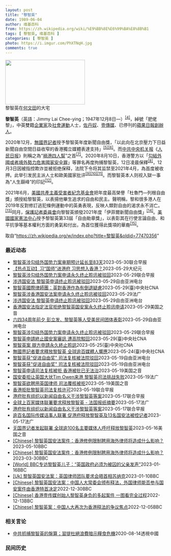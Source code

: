 ```yaml
---
layout: post
title: "黎智英"
date: 1989-06-04
author: 维基百科
from: https://zh.wikipedia.org/wiki/%E9%BB%8E%E6%99%BA%E8%8B%B1
tags: [ 黎智英, 维基百科 ]
categories: [ 黎智英 ]
photo: https://i.imgur.com/PhXTNqH.jpg
comments: true
---
```

<div class="mw-parser-output"><div id="noteTA-97071178" class="noteTA"><div class="noteTA-group"><div data-noteta-group-source="module" data-noteta-group="IT"></div></div><div class="noteTA-local"><div data-noteta-code="zh:巧克力; zh-tw:巧克力; zh-hk:朱古力; zh-cn:巧克力;"></div><div data-noteta-code="zh-tw:黑道; zh-hk:黑社會; zh-cn:黑社会;"></div><div data-noteta-code="zh-tw:飯店; zh-hk:酒店; zh-cn:饭店;"></div><div data-noteta-code="zh-tw:伍佛維茲; zh-hk:沃夫維茲 ;zh-cn:沃尔福威茨;"></div></div></div>

<div class="thumb tright"><div class="thumbinner" style="width:252px;"><a href="/wiki/File:Jimmy_Lai_Chee-ying_home_in_Ho_Man_Tin_20200418.png" class="image"><img src="//upload.wikimedia.org/wikipedia/commons/thumb/9/9f/Jimmy_Lai_Chee-ying_home_in_Ho_Man_Tin_20200418.png/250px-Jimmy_Lai_Chee-ying_home_in_Ho_Man_Tin_20200418.png" decoding="async" width="250" height="140" class="thumbimage" srcset="//upload.wikimedia.org/wikipedia/commons/thumb/9/9f/Jimmy_Lai_Chee-ying_home_in_Ho_Man_Tin_20200418.png/375px-Jimmy_Lai_Chee-ying_home_in_Ho_Man_Tin_20200418.png 1.5x, //upload.wikimedia.org/wikipedia/commons/thumb/9/9f/Jimmy_Lai_Chee-ying_home_in_Ho_Man_Tin_20200418.png/500px-Jimmy_Lai_Chee-ying_home_in_Ho_Man_Tin_20200418.png 2x" data-file-width="861" data-file-height="481"></a>  <div class="thumbcaption"><div class="magnify"><a href="/wiki/File:Jimmy_Lai_Chee-ying_home_in_Ho_Man_Tin_20200418.png" class="internal" title="放大"></a></div>黎智英在<a href="/wiki/%E4%BD%95%E6%96%87%E7%94%B0" title="何文田">何文田</a>的大宅</div></div></div>
<p><b>黎智英</b>（英語：<span lang="en">Jimmy Lai Chee-ying</span>；1947年12月8日<span class="useeditintro" title="Template:BLP editintro">—</span>）<sup id="cite_ref-7" class="reference"><a href="#cite_note-7">[4]</a></sup>，綽號「肥佬黎」，中英雙籍<a href="/wiki/%E4%BC%81%E4%B8%9A%E5%AE%B6" title="企业家">企業家</a>及<a href="/wiki/%E7%A4%BE%E6%9C%83%E9%81%8B%E5%8B%95" title="社會運動">社會運動</a>人士，<a href="/wiki/%E4%BD%90%E4%B8%B9%E5%A5%B4" title="佐丹奴">佐丹奴</a>、<a href="/wiki/%E5%A3%B9%E5%82%B3%E5%AA%92" title="壹傳媒">壹傳媒</a>、已停刊的<a href="/wiki/%E8%98%8B%E6%9E%9C%E6%97%A5%E5%A0%B1_(%E9%A6%99%E6%B8%AF)" title="蘋果日報 (香港)">蘋果日報</a><a href="/wiki/%E5%89%B5%E8%BE%A6%E4%BA%BA" class="mw-redirect" title="創辦人">創辦人</a>。
</p><p>2020年12月，<a href="/wiki/%E7%84%A1%E5%9C%8B%E7%95%8C%E8%A8%98%E8%80%85" class="mw-redirect" title="無國界記者">無國界記者</a>授予黎智英年度新聞自由獎，「以此向在北京壓力下日益新聞自由空間日益收窄的香港獨立媒體表達支持」<sup id="cite_ref-8" class="reference"><a href="#cite_note-8">[5]</a></sup><sup id="cite_ref-9" class="reference"><a href="#cite_note-9">[6]</a></sup>。而<a href="/wiki/%E4%B8%AD%E5%85%B1%E4%B8%AD%E5%A4%AE%E6%9C%BA%E5%85%B3%E6%8A%A5" title="中共中央机关报">中共中央机关报</a>《<a href="/wiki/%E4%BA%BA%E6%B0%91%E6%97%A5%E6%8A%A5" title="人民日报">人民日报</a>》則稱之為“<a href="/wiki/%E7%A5%B8%E6%B8%AF%E5%9B%9B%E4%BA%BA%E5%B8%AE" title="祸港四人帮">禍港四人幫</a>”之首<sup id="cite_ref-王平2019_10-0" class="reference"><a href="#cite_note-王平2019-10">[7]</a></sup>。2020年8月10日，香港警方以「<a href="/wiki/%E4%B8%AD%E8%8F%AF%E4%BA%BA%E6%B0%91%E5%85%B1%E5%92%8C%E5%9C%8B%E9%A6%99%E6%B8%AF%E7%89%B9%E5%88%A5%E8%A1%8C%E6%94%BF%E5%8D%80%E7%B6%AD%E8%AD%B7%E5%9C%8B%E5%AE%B6%E5%AE%89%E5%85%A8%E6%B3%95" title="中華人民共和國香港特別行政區維護國家安全法">勾結外國或者境外勢力危害國家安全罪</a>」等罪名再度拘捕黎智英，12日凌晨保釋<sup id="cite_ref-auto_11-0" class="reference"><a href="#cite_note-auto-11">[8]</a></sup>，12月3日因被指控欺诈並被拒绝保释，法院下令将其监禁至2021年4月，為首度被收押。此举引发民主派人士和歐美國家批评<sup id="cite_ref-12" class="reference"><a href="#cite_note-12">[9]</a></sup><sup id="cite_ref-13" class="reference"><a href="#cite_note-13">[10]</a></sup><sup id="cite_ref-over100_14-0" class="reference"><a href="#cite_note-over100-14">[11]</a></sup>。而黎智英本人则视入獄一事為“人生巔峰”的印記<sup id="cite_ref-15" class="reference"><a href="#cite_note-15">[12]</a></sup>。
</p><p>2021年6月，<a href="/wiki/%E5%85%B1%E7%94%A2%E4%B8%BB%E7%BE%A9%E5%8F%97%E9%9B%A3%E8%80%85%E7%B4%80%E5%BF%B5%E5%9F%BA%E9%87%91%E6%9C%83" title="共產主義受難者紀念基金會">美國共產主義受害者紀念基金會</a>把年度最高榮譽「杜魯門—列根自由獎」頒授給黎智英，以表揚他畢生追求的自由和民主。聲明稱，黎和很多港人在2019年反對修訂逃犯條例運動中的英勇表現，反映人類對自由的渴求永不消亡。<sup id="cite_ref-16" class="reference"><a href="#cite_note-16">[13]</a></sup>同月，<a href="/wiki/%E4%BF%9D%E8%AD%B7%E8%A8%98%E8%80%85%E5%A7%94%E5%93%A1%E6%9C%83" title="保護記者委員會">保護記者委員會</a>向黎智英頒發2021年度「伊菲爾新聞自由獎」<sup id="cite_ref-17" class="reference"><a href="#cite_note-17">[14]</a></sup>。<a href="/wiki/%E5%9C%8B%E5%AE%B6%E6%86%B2%E6%B3%95%E4%B8%AD%E5%BF%83" title="國家憲法中心">美國國家憲法中心</a>授予黎智英第33屆「自由勛章獎」，以表彰其在行使言論自由、和平抗爭等基本權利方面的勇氣和付出，為首位獲得此獎項的華裔<sup id="cite_ref-18" class="reference"><a href="#cite_note-18">[15]</a></sup>。
</p>
</div><!--esi <esi:include src="/esitest-fa8a495983347898/content" /> --><noscript><img src="//zh.wikipedia.org/wiki/Special:CentralAutoLogin/start?type=1x1" alt="" title="" width="1" height="1" style="border: none; position: absolute;"></noscript>
<div class="printfooter" data-nosnippet="">取自“<a dir="ltr" href="https://zh.wikipedia.org/w/index.php?title=黎智英&amp;oldid=77470356">https://zh.wikipedia.org/w/index.php?title=黎智英&amp;oldid=77470356</a>”</div><div id="recent-news"><h3>最近动态</h3><ul><li><a href="https://nodebe4.github.io/waimei/2023-05-30/%E9%BB%8E%E6%99%BA%E8%8B%B1%E6%B6%89%E5%8B%BE%E7%BB%93%E5%A4%96%E5%9B%BD%E5%8A%BF%E5%8A%9B%E6%A1%88%E5%AE%A1%E6%9C%9F%E9%A2%84%E8%AE%A1%E5%BB%B6%E9%95%BF%E8%87%B383%E5%A4%A9" title="黎智英涉勾结外国势力案审期预计延长至83天—— 香港壹传媒创办人黎智英涉嫌串谋勾结外国势力案星期二（5月30日）在高等法院进行案件管理聆讯。此案9月25日开审，审期原本预计40天，各方经商讨后预...">黎智英涉勾结外国势力案审期预计延长至83天</a><time>2023-05-30</time><a class="tag">联合早报</a></li>
<li><a href="https://nodebe4.github.io/waimei/2023-05-29/%E7%83%AD%E7%82%B9%E4%BA%92%E5%8A%A8-%E4%B9%A0-%E5%9B%BD%E5%B8%88-%E8%BF%9B%E6%B8%AF%E5%BA%9C-%E4%B9%A0%E6%80%9D%E6%83%B3%E5%85%A5%E9%A6%99%E6%B8%AF" title="【热点互动】习“国师”进港府 习思想入香港？—— 【大纪元2023年05月30日讯】习近平“国师”进港府，“习思想”入侵香港？香港公民党自行解散，中共会善罢甘休？黎智英质疑司法存不公，国安法官驳...">【热点互动】习“国师”进港府 习思想入香港？</a><time>2023-05-29</time><a class="tag">大纪元</a></li>
<li><a href="https://nodebe4.github.io/waimei/2023-05-29/%E9%BB%8E%E6%99%BA%E8%8B%B1%E6%B6%89%E5%8B%BE%E7%BB%93%E5%A4%96%E5%9B%BD%E5%8A%BF%E5%8A%9B%E6%A1%88%E7%94%B3%E8%AF%B7%E6%B0%B8%E4%B9%85%E7%BB%88%E6%AD%A2%E8%81%86%E8%AE%AF%E8%A2%AB%E9%A9%B3%E5%9B%9E" title="黎智英涉勾结外国势力案申请永久终止聆讯被驳回—— 香港壹传媒创办人黎智英涉嫌串谋勾结外国势力案件将于9月开审，辩方早前申请永久终止聆讯。三名《香港国安法》指定法官星期一（5月29日）颁布书面判词...">黎智英涉勾结外国势力案申请永久终止聆讯被驳回</a><time>2023-05-29</time><a class="tag">联合早报</a></li>
<li><a href="https://nodebe4.github.io/waimei/2023-05-29/%E6%B6%89%E8%BF%9D%E5%9B%BD%E5%AE%89%E6%B3%95-%E9%BB%8E%E6%99%BA%E8%8B%B1%E7%94%B3%E8%AF%B7%E7%BB%88%E6%AD%A2%E8%81%86%E8%AE%AF%E8%A2%AB%E9%A9%B3%E5%9B%9E" title="涉违国安法 黎智英申请终止聆讯被驳回—— 香港壹传媒创办人黎智英（中）2020年12月被捕入监服刑 美联社资料图 涉及多宗港版国安法案件的香港壹传媒创办人黎智英申请终止聆讯被驳回。香港高等法院强...">涉违国安法 黎智英申请终止聆讯被驳回</a><time>2023-05-29</time><a class="tag">自由亚洲电台</a></li>
<li><a href="https://nodebe4.github.io/waimei/2023-05-29/%E9%BB%8E%E6%99%BA%E8%8B%B1%E5%9C%8B%E9%9A%9B%E5%BE%8B%E5%B8%AB%E5%9C%98-%E8%8B%B1%E5%B0%8D%E9%A6%99%E6%B8%AF%E4%BD%9C%E7%82%BA%E6%9C%89%E5%80%92%E9%80%80%E7%96%91%E6%85%AE" title="黎智英國際律師團：英對香港作為有倒退疑慮—— 壹傳媒集團創辦人、英國公民黎智英2023年稍晚將依港區國安法受審。領導黎智英國際律師團隊的蓋拉格（左1）認為，英國政府在維護香港自由民主上有倒退疑慮...">黎智英國際律師團：英對香港作為有倒退疑慮</a><time>2023-05-29</time><a class="tag">(臺)中央社CNA</a></li>
<li><a href="https://nodebe4.github.io/waimei/2023-05-29/%E9%BB%8E%E6%99%BA%E8%8B%B1%E6%B6%89%E9%A6%99%E6%B8%AF%E5%9B%BD%E5%AE%89%E6%B3%95%E6%A1%88%E7%94%B3%E8%AF%B7%E6%B0%B8%E4%B9%85%E7%BB%88%E6%AD%A2%E8%81%86%E8%AE%AF%E8%A2%AB%E9%A9%B3%E5%9B%9E" title="黎智英涉香港国安法案申请永久终止聆讯被驳回—— 29/05/2023 - 20:28 香港壹传媒创办人黎智英涉《香港国安法》，被控“串谋勾结外国或者境外势力危害国家安全罪”一案，将于9月25日开...">黎智英涉香港国安法案申请永久终止聆讯被驳回</a><time>2023-05-29</time><a class="tag">法广</a></li>
<li><a href="https://nodebe4.github.io/waimei/2023-05-29/%E6%B6%89%E8%BF%9D%E5%9B%BD%E5%AE%89%E6%B3%95-%E9%BB%8E%E6%99%BA%E8%8B%B1%E7%94%B3%E8%AF%B7%E7%BB%88%E6%AD%A2%E8%81%86%E8%AE%AF%E8%A2%AB%E9%A9%B3%E5%9B%9E" title="涉违国安法 黎智英申请终止聆讯被驳回—— 香港壹传媒创办人黎智英（中）2020年12月被捕入监服刑 美联社资料图 涉及多宗港版国安法案件的香港壹传媒创办人黎智英申请终止聆讯被驳回。香港高等法院强...">涉违国安法 黎智英申请终止聆讯被驳回</a><time>2023-05-29</time><a class="tag">自由亚洲电台</a></li>
<li><a href="https://nodebe4.github.io/waimei/2023-05-29/%E9%A6%99%E6%B8%AF%E5%9B%BD%E5%AE%89%E6%B3%95%E6%8C%87%E5%AE%9A%E6%B3%95%E5%AE%98%E6%8B%92%E7%BB%9D%E9%BB%8E%E6%99%BA%E8%8B%B1%E5%9B%BD%E5%AE%89%E6%A1%88%E6%B0%B8%E4%B9%85%E7%BB%88%E6%AD%A2%E8%81%86%E8%AE%AF%E7%94%B3%E8%AF%B7" title="香港国安法指定法官拒绝黎智英国安案永久终止聆讯申请—— Mon, 29 May 2023 14:53:15 GMT 资料照 - 香港著名媒体人士、前香港壹传媒创办人黎智英。 香港三名国安法指定法...">香港国安法指定法官拒绝黎智英国安案永久终止聆讯申请</a><time>2023-05-29</time><a class="tag">美国之音</a></li>
<li><a href="https://nodebe4.github.io/waimei/2023-05-29/%E5%85%AD%E5%9B%9B34%E5%91%A8%E5%B9%B4%E5%89%8D%E5%A4%95-%E5%BD%AD%E7%AB%8B%E5%8F%91-%E9%BB%8E%E6%99%BA%E8%8B%B1%E7%AD%89%E4%BA%BA%E5%8F%97%E7%BE%8E%E6%B0%91%E9%97%B4%E5%9B%A2%E4%BD%93%E8%A1%A8%E5%BD%B0" title="六四34周年前夕 彭立发、黎智英等人受美民间团体表彰—— 本次活动的海报。（视觉艺术家协会提供） Photo: RFA 在六四事件三十四周年到来之际，北京四通桥抗议者彭立发、香港壹传媒创办人黎智...">六四34周年前夕 彭立发、黎智英等人受美民间团体表彰</a><time>2023-05-29</time><a class="tag">自由亚洲电台</a></li>
<li><a href="https://nodebe4.github.io/waimei/2023-05-29/%E9%BB%8E%E6%99%BA%E8%8B%B1%E6%B6%89%E5%8B%BE%E7%BB%93%E5%A4%96%E5%9B%BD%E5%8A%BF%E5%8A%9B%E6%A1%88%E7%94%B3%E8%AF%B7%E6%B0%B8%E4%B9%85%E7%BB%88%E6%AD%A2%E8%81%86%E8%AE%AF%E8%A2%AB%E9%A9%B3%E5%9B%9E" title="黎智英涉勾结外国势力案申请永久终止聆讯被驳回—— 香港壹传媒创办人黎智英涉嫌串谋勾结外国势力案件将于9月开审，辩方早前申请永久终止聆讯。三名《香港国安法》指定法官星期一（5月29日）颁布书面判词...">黎智英涉勾结外国势力案申请永久终止聆讯被驳回</a><time>2023-05-29</time><a class="tag">联合早报</a></li>
<li><a href="https://nodebe4.github.io/waimei/2023-05-29/%E9%BB%8E%E6%99%BA%E8%8B%B1%E7%94%B3%E8%AB%8B%E7%B5%82%E6%AD%A2%E5%9C%8B%E5%AE%89%E6%A1%88%E5%AF%A9%E8%A8%8A-%E9%81%AD%E9%AB%98%E9%99%A2%E9%A7%81%E5%9B%9E" title="黎智英申請終止國安案審訊 遭高院駁回—— （中央社記者張謙香港29日電）香港壹傳媒創辦人黎智英涉嫌串謀勾結外國勢力的案件將於9月開審，他先前申請永久終止聆訊，但高等法院今天頒布書面判詞，駁回有關...">黎智英申請終止國安案審訊 遭高院駁回</a><time>2023-05-29</time><a class="tag">(臺)中央社CNA</a></li>
<li><a href="https://nodebe4.github.io/waimei/2023-05-25/%E9%BB%8E%E6%99%BA%E8%8B%B1%E6%A1%88-%E8%BE%AF%E6%96%B9%E7%94%B3%E8%AB%8B%E6%B0%B8%E4%B9%85%E7%B5%82%E6%AD%A2%E8%81%86%E8%A8%8A" title="黎智英案 辯方申請永久終止聆訊—— （中央社台北25日電）香港壹傳媒創辦人黎智英涉串謀勾結外國勢力案9月將開審，不設陪審團，由3名港區國安法指定法官處理。據報導，辯方稍早前申請永久終止聆訊，法官...">黎智英案 辯方申請永久終止聆訊</a><time>2023-05-25</time><a class="tag">(臺)中央社CNA</a></li>
<li><a href="https://nodebe4.github.io/waimei/2023-05-24/%E7%84%A1%E5%9C%8B%E7%95%8C%E8%A8%98%E8%80%85%E8%A6%81%E6%B1%82%E9%87%8B%E6%94%BE%E9%BB%8E%E6%99%BA%E8%8B%B1-%E5%85%A8%E7%90%83%E9%80%BE%E7%99%BE%E5%AA%92%E9%AB%94%E4%BA%BA%E9%9F%BF%E6%87%89" title="無國界記者要求釋放黎智英 全球逾百媒體人響應—— 香港壹傳媒創辦人黎智英遭關押近2年半，無國界記者組織近日發起連署籲港府釋放。（中央社檔案照片） （中央社倫敦24日綜合外電報導）香港壹傳媒創辦人...">無國界記者要求釋放黎智英 全球逾百媒體人響應</a><time>2023-05-24</time><a class="tag">(臺)中央社CNA</a></li>
<li><a href="https://nodebe4.github.io/waimei/2023-05-19/%E9%BB%8E%E6%99%BA%E8%8B%B1%E8%8E%B7-%E4%BF%83%E8%BF%9B%E8%87%AA%E7%94%B1%E5%A5%96-%E5%8F%B8%E6%B3%95%E5%A4%8D%E6%A0%B8%E8%A2%AB%E6%B3%95%E9%99%A2%E9%A9%B3%E5%9B%9E" title="黎智英获”促进自由奖” 司法复核被法院驳回—— 壹传媒创办人黎智英2020年12月被捕入监服刑 美联社资料图片 本周五，香港高等法院驳回了壹传媒创办人黎智英有关聘请英国律师代理他被控违反国安法案...">黎智英获"促进自由奖" 司法复核被法院驳回</a><time>2023-05-19</time><a class="tag">自由亚洲电台</a></li>
<li><a href="https://nodebe4.github.io/waimei/2023-05-19/%E9%BB%8E%E6%99%BA%E8%8B%B1%E8%8E%B7-%E4%BF%83%E8%BF%9B%E8%87%AA%E7%94%B1%E5%A5%96-%E5%8F%B8%E6%B3%95%E5%A4%8D%E6%A0%B8%E8%A2%AB%E6%B3%95%E9%99%A2%E9%A9%B3%E5%9B%9E" title="黎智英获”促进自由奖” 司法复核被法院驳回—— 壹传媒创办人黎智英2020年12月被捕入监服刑 美联社资料图片 本周五，香港高等法院驳回了壹传媒创办人黎智英有关聘请英国律师代理他被控违反国安法案...">黎智英获"促进自由奖" 司法复核被法院驳回</a><time>2023-05-19</time><a class="tag">自由亚洲电台</a></li>
<li><a href="https://nodebe4.github.io/waimei/2023-05-19/%E9%BB%8E%E6%99%BA%E8%8B%B1%E7%94%B3%E8%AF%B7%E5%8F%B8%E6%B3%95%E5%A4%8D%E6%A0%B8%E8%A2%AB%E6%8B%92-%E9%A6%99%E6%B8%AF%E8%A2%AB%E6%89%B9%E5%B7%B2%E6%97%A0%E6%B3%95%E6%B2%BB" title="黎智英申请司法复核被拒 香港被批已无法治—— Fri, 19 May 2023 16:25:57 GMT 苹果日报创办人黎智英在香港接受采访时谈港版国安法。（2020年5月29日） 涉及多起港版...">黎智英申请司法复核被拒 香港被批已无法治</a><time>2023-05-19</time><a class="tag">美国之音</a></li>
<li><a href="https://nodebe4.github.io/waimei/2023-05-19/%E5%9B%BD%E5%AE%89%E5%A7%94%E6%8B%92%E8%AE%A9%E8%8B%B1%E5%9B%BD%E5%A4%A7%E7%8A%B6Tim-Owen%E6%9D%A5%E6%B8%AF-%E9%BB%8E%E6%99%BA%E8%8B%B1%E5%8F%B8%E6%B3%95%E6%8C%91%E6%88%98%E5%A4%B1%E8%B4%A5" title="国安委拒让英国大状Tim Owen来港 黎智英司法挑战失败—— 19/05/2023 - 11:02 壹传媒创办人黎智英就聘用英国御用大律师敖云天(Tim Owen译音)辩护国安案件被香港维护国...">国安委拒让英国大状Tim Owen来港 黎智英司法挑战失败</a><time>2023-05-19</time><a class="tag">法广</a></li>
<li><a href="https://nodebe4.github.io/waimei/2023-05-19/%E9%BB%8E%E6%99%BA%E8%8B%B1%E6%AC%B2%E8%81%98%E7%94%A8%E8%8B%B1%E5%9B%BD%E5%BE%8B%E5%B8%88-%E5%8F%B8%E6%B3%95%E8%A6%86%E6%A0%B8%E8%A2%AB%E6%8B%92" title="黎智英欲聘用英国律师 司法覆核被拒—— Fri, 19 May 2023 08:54:57 GMT 资料图片：香港壹传媒创办人黎智英2020年7月1日在香港接受媒体采访。 身陷囹圄的壹传媒创办人...">黎智英欲聘用英国律师 司法覆核被拒</a><time>2023-05-19</time><a class="tag">美国之音</a></li>
<li><a href="https://nodebe4.github.io/waimei/2023-05-19/%E9%A6%99%E6%B8%AF%E6%8B%92%E6%89%B9%E9%BB%8E%E6%99%BA%E8%8B%B1%E5%8F%B8%E6%B3%95%E5%A4%8D%E6%A0%B8%E8%AE%B8%E5%8F%AF" title="香港拒批黎智英司法复核许可—— 经过近一个月的审理，香港高院星期五（5月19日）颁布判决，拒绝批出香港壹传媒集团创办人黎智英司法复核许可。 据明报新闻网报道，香港高等法院首席法官潘兆初星期五上午...">香港拒批黎智英司法复核许可</a><time>2023-05-19</time><a class="tag">联合早报</a></li>
<li><a href="https://nodebe4.github.io/waimei/2023-05-17/%E6%B8%AF%E5%BA%9C%E6%89%B9%E6%9C%89%E7%BB%84%E7%BB%87%E4%BB%A5%E6%96%B0%E9%97%BB%E8%87%AA%E7%94%B1%E5%90%8D%E4%B9%89%E5%B9%B2%E6%B6%89%E9%BB%8E%E6%99%BA%E8%8B%B1%E7%AD%89%E6%A1%88" title="港府批有组织以新闻自由名义干涉黎智英等案—— 香港特区政府星期二（5月16日）发表声明，不点名批评有组织和人员借新闻自由之名，干涉香港的司法程序，尤其是壹传媒创办人黎智英涉及《香港国安法》的案件...">港府批有组织以新闻自由名义干涉黎智英等案</a><time>2023-05-17</time><a class="tag">联合早报</a></li>
<li><a href="https://nodebe4.github.io/waimei/2023-05-17/%E5%85%A8%E7%90%83%E4%B8%8A%E7%99%BE%E5%AE%B6%E5%AA%92%E4%BD%93%E8%81%94%E7%BD%B2%E8%A6%81%E6%B1%82%E9%87%8A%E6%94%BE%E9%BB%8E%E6%99%BA%E8%8B%B1-%E6%B3%95%E5%9B%BD%E6%8A%A5%E7%BA%B8%E6%91%98%E8%A6%81" title="全球上百家媒体联署要求释放黎智英 - 法国报纸摘要—— 17/05/2023 - 17:16 今天是5月17日星期三。法国各大日报头版关注的新闻焦点纷纷围绕国内事务展开。法国政府加速打击伊斯兰极...">全球上百家媒体联署要求释放黎智英 - 法国报纸摘要</a><time>2023-05-17</time><a class="tag">法广</a></li>
<li><a href="https://nodebe4.github.io/waimei/2023-05-17/%E6%B8%AF%E5%BA%9C%E6%89%B9%E6%9C%89%E7%BB%84%E7%BB%87%E4%BB%A5%E6%96%B0%E9%97%BB%E8%87%AA%E7%94%B1%E5%90%8D%E4%B9%89%E5%B9%B2%E6%B6%89%E9%BB%8E%E6%99%BA%E8%8B%B1%E7%AD%89%E6%A1%88" title="港府批有组织以新闻自由名义干涉黎智英等案—— 香港特区政府星期二（5月16日）发表声明，不点名批评有组织和人员借新闻自由之名，干涉香港的司法程序，尤其是壹传媒创办人黎智英涉及《香港国安法》的案件...">港府批有组织以新闻自由名义干涉黎智英等案</a><time>2023-05-17</time><a class="tag">联合早报</a></li>
<li><a href="https://nodebe4.github.io/waimei/2023-05-17/%E9%80%BE%E7%99%BE%E5%90%8D%E5%9B%BD%E9%99%85%E4%BC%A0%E5%AA%92%E8%AF%9D%E4%BA%8B%E4%BA%BA%E8%81%94%E7%BD%B2-%E4%BF%83%E6%B8%AF%E5%BA%9C%E9%87%8A%E6%94%BE%E9%BB%8E%E6%99%BA%E8%8B%B1%E5%8F%8A13%E5%90%8D%E5%9B%BD%E5%AE%89%E6%B3%95%E8%A2%AB%E6%8E%A7%E8%AE%B0%E8%80%85" title="逾百名国际传媒话事人联署 促港府释放黎智英及13名国安法被控记者—— 17/05/2023 - 10:04 全球42个国家的116名传媒话事人联署，要求港府立即释放被囚的壹传媒创办人黎智英及其馀...">逾百名国际传媒话事人联署 促港府释放黎智英及13名国安法被控记者</a><time>2023-05-17</time><a class="tag">法广</a></li>
<li><a href="https://nodebe4.github.io/waimei/2023-05-16/%E6%97%A0%E5%9B%BD%E7%95%8C%E8%AE%B0%E8%80%85%E5%8F%91%E8%B5%B7%E8%81%94%E7%BD%B2-%E5%85%A8%E7%90%83%E9%80%BE100%E5%90%8D%E4%B8%BB%E8%A6%81%E5%AA%92%E4%BD%93%E4%BA%BA%E5%91%BC%E5%90%81%E9%87%8A%E6%94%BE%E9%BB%8E%E6%99%BA%E8%8B%B1" title="无国界记者发起联署 全球逾100名主要媒体人呼吁释放黎智英—— Tue, 16 May 2023 19:55:52 GMT 香港《苹果日报》创办人黎智英 香港《苹果日报》创办人黎智英被囚禁已经接...">无国界记者发起联署 全球逾100名主要媒体人呼吁释放黎智英</a><time>2023-05-16</time><a class="tag">美国之音</a></li>
<li><a href="https://nodebe4.github.io/waimei/2023-05-10/Chinese-%E9%BB%8E%E6%99%BA%E8%8B%B1%E5%9B%BD%E5%AE%89%E6%B3%95%E6%A1%88%E4%BB%B6-%E9%A6%99%E6%B8%AF%E4%BF%AE%E4%BE%8B%E9%99%90%E5%88%B6%E8%81%98%E7%94%A8%E6%B5%B7%E5%A4%96%E5%BE%8B%E5%B8%88%E5%B0%86%E9%80%A0%E6%88%90%E4%BB%80%E4%B9%88%E5%BD%B1%E5%93%8D" title="[Chinese] 黎智英国安法案件：香港修例限制聘用海外律师将造成什么影响？—— 黎智英国安法案件：香港修例限制聘用海外律师将造成什么影响？ 2023年3月31日 最近更新： 2023年5月1...">[Chinese] 黎智英国安法案件：香港修例限制聘用海外律师将造成什么影响？</a><time>2023-05-10</time><a class="tag">BBC</a></li>
<li><a href="https://nodebe4.github.io/waimei/2023-03-30/Chinese-%E9%BB%8E%E6%99%BA%E8%8B%B1%E5%9B%BD%E5%AE%89%E6%B3%95%E6%A1%88%E4%BB%B6-%E9%A6%99%E6%B8%AF%E4%BF%AE%E4%BE%8B%E9%99%90%E5%88%B6%E8%81%98%E7%94%A8%E6%B5%B7%E5%A4%96%E5%BE%8B%E5%B8%88%E5%B0%86%E9%80%A0%E6%88%90%E4%BB%80%E4%B9%88%E5%BD%B1%E5%93%8D" title="[Chinese] 黎智英国安法案件：香港修例限制聘用海外律师将造成什么影响？—— 黎智英国安法案件：香港修例限制聘用海外律师将造成什么影响？ 2023年3月31日 图像来源，Reuters 图...">[Chinese] 黎智英国安法案件：香港修例限制聘用海外律师将造成什么影响？</a><time>2023-03-30</time><a class="tag">BBC</a></li>
<li><a href="https://nodebe4.github.io/waimei/2023-01-16/World-BBC%E4%B8%93%E8%AE%BF%E9%BB%8E%E6%99%BA%E8%8B%B1%E5%84%BF%E5%AD%90-%E8%8B%B1%E5%9B%BD%E6%94%BF%E5%BA%9C%E5%BF%85%E9%A1%BB%E4%B8%BA%E8%A2%AB%E5%9B%9A%E7%9A%84%E7%88%B6%E4%BA%B2%E5%8F%91%E5%A3%B0" title="[World] BBC专访黎智英儿子：“英国政府必须为被囚的父亲发声”—— BBC专访黎智英儿子：“英国政府必须为被囚的父亲发声” 你的器材不支持播放多媒体材料 BBC专访黎智英儿子：“英国政府...">[World] BBC专访黎智英儿子：“英国政府必须为被囚的父亲发声”</a><time>2023-01-16</time><a class="tag">BBC</a></li>
<li><a href="https://nodebe4.github.io/waimei/2023-01-10/Uk-%E9%BB%8E%E6%99%BA%E8%8B%B1%E5%9B%BD%E5%AE%89%E6%B3%95%E6%A1%88-%E8%8B%B1%E5%9B%BD%E5%BE%8B%E5%B8%88%E5%9B%A2%E9%98%9F%E8%A6%81%E6%B1%82%E4%BC%9A%E6%99%A4%E9%A6%96%E7%9B%B8%E8%8B%8F%E7%BA%B3%E5%85%8B" title="[Uk] 黎智英国安法案：英国律师团队要求会晤首相苏纳克—— 黎智英国安法案：英国律师团队要求会晤首相苏纳克 丹尼（Danny Vincent） BBC记者　香港报道 2023年1月10日 图像...">[Uk] 黎智英国安法案：英国律师团队要求会晤首相苏纳克</a><time>2023-01-10</time><a class="tag">BBC</a></li>
<li><a href="https://nodebe4.github.io/waimei/2022-12-30/Chinese-%E9%BB%8E%E6%99%BA%E8%8B%B1%E5%9B%BD%E5%AE%89%E6%B3%95%E6%A1%88-%E4%B8%AD%E5%9B%BD%E4%BA%BA%E5%A4%A7%E5%B8%B8%E5%A7%94%E4%BC%9A%E9%A2%81%E5%B8%83%E9%87%8A%E6%B3%95-%E5%A4%96%E5%9B%BD%E5%BE%8B%E5%B8%88%E8%83%BD%E5%90%A6%E5%8F%82%E4%B8%8E%E5%9B%BD%E5%AE%89%E6%A1%88%E4%BB%B6%E7%94%B1%E9%A6%99%E6%B8%AF%E7%89%B9%E9%A6%96%E5%86%B3%E5%AE%9A" title="[Chinese] 黎智英国安法案：中国人大常委会颁布释法，外国律师能否参与国安案件由香港特首决定—— 黎智英国安法案：中国人大常委会颁布释法，外国律师能否参与国安案件由香港特首决定 2022年...">[Chinese] 黎智英国安法案：中国人大常委会颁布释法，外国律师能否参与国安案件由香港特首决定</a><time>2022-12-30</time><a class="tag">BBC</a></li>
<li><a href="https://nodebe4.github.io/waimei/2022-12-13/Chinese-%E9%A6%99%E6%B8%AF%E5%A3%B9%E4%BC%A0%E5%AA%92%E5%88%9B%E5%A7%8B%E4%BA%BA%E9%BB%8E%E6%99%BA%E8%8B%B1%E8%BA%AB%E8%B4%9F%E7%9A%84%E5%A4%9A%E8%B5%B7%E6%A1%88%E4%BB%B6-%E4%B8%80%E5%9B%BE%E7%9C%8B%E5%AE%8C%E5%85%A8%E8%BF%87%E7%A8%8B" title="[Chinese] 香港壹传媒创始人黎智英身负的多起案件 一图看完全过程—— 香港壹传媒创始人黎智英身负的多起案件 一图看完全过程 2022年12月10日 最近更新： 2022年12月13日 图...">[Chinese] 香港壹传媒创始人黎智英身负的多起案件 一图看完全过程</a><time>2022-12-13</time><a class="tag">BBC</a></li>
<li><a href="https://nodebe4.github.io/waimei/2022-12-05/Chinese-%E9%BB%8E%E6%99%BA%E8%8B%B1%E6%A1%88-%E4%B8%AD%E5%9B%BD%E4%BA%BA%E5%A4%A7%E5%86%8D%E6%AC%A1%E4%B8%BA%E9%A6%99%E6%B8%AF%E9%87%8A%E6%B3%95%E7%9A%84%E4%BA%89%E8%AE%AE%E7%84%A6%E7%82%B9" title="[Chinese] 黎智英案：中国人大再次为香港释法的争议焦点—— 黎智英案：中国人大再次为香港释法的争议焦点 2022年12月6日 图像来源，EPA 图像加注文字， 黎智英自2020年底起被收...">[Chinese] 黎智英案：中国人大再次为香港释法的争议焦点</a><time>2022-12-05</time><a class="tag">BBC</a></li>
</ul></div><div id="open-opinion"><h3>相关言论</h3><ul><li><a href="https://nodebe4.github.io/opinion/2020-08-14/%E4%B8%AD%E5%85%B1%E6%8A%93%E6%8D%95%E9%BB%8E%E6%99%BA%E8%8B%B1%E7%9A%84%E7%9B%A4%E7%AE%97-%E7%BF%92%E6%8F%90%E6%9D%9C%E7%B5%95%E6%B5%AA%E8%B2%BB%E6%9A%97%E7%A4%BA%E7%B3%A7%E9%A3%9F%E5%8D%B1%E6%A9%9F/" title="透視中國">中共抓捕黎智英的盤算；習提杜絕浪費暗示糧食危機</a><time>2020-08-14</time><a class="tag">透視中國</a></li>
</ul></div><div id="mjls-record"><h3>民间历史</h3><ul></ul></div>